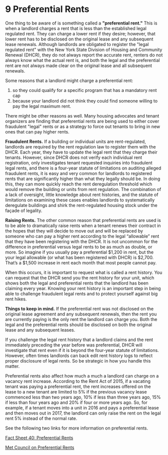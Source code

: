 # 9 Preferential Rents
One thing to be aware of is something called a **"preferential rent."** This is when a landlord charges a rent that is less than the established legal regulated rent. They can charge a lower rent if they desire; however, that lower rent has to be disclosed on the original lease and any subsequent lease renewals. Although landlords are obligated to register the "legal regulated rent" with the New York State Division of Housing and Community Renewal (DHCR), they do not always report the accurate rent, renters do not always know what the actual rent is, and both the legal and the preferential rent are not always made clear on the original lease and all subsequent renewals. 

Some reasons that a landlord might charge a preferential rent: 

1. so they could qualify for a specific program that has a mandatory rent cap
2. because your landlord did not think they could find someone willing to pay the legal maximum rent. 

There might be other reasons as well. Many housing advocates and tenant organizers are finding that preferential rents are being used to either cover fraudulent "legal" rents or as a strategy to force out tenants to bring in new ones that can pay higher rents. 

**Fraudulent Rents.** 
If a building or individual units are rent-regulated, landlords are required by the rent regulation law to register them with the DHCR. Each year, they have to update the legal rent that they charge their tenants. However, since DHCR does not verify each individual rent registration, only investigates tenant requested inquiries into fraudulent legal rents, and there is a four-year statute of limitations on auditing alleged fraudulent rents, it is easy and very common for landlords to registered rents that are significantly higher than what they legally should be. In doing this, they can more quickly reach the rent deregulation threshold which would remove the building or units from rent regulation. The combination of a lack of oversight, little knowledge about rent histories, and the statute of limitations on examining these cases enables landlords to systematically deregulate buildings and shirk the rent-regulated housing stock under the façade of legality. 

**Raising Rents.** 
The other common reason that preferential rents are used is to be able to dramatically raise rents when a tenant renews their contract in the hopes that they will decide to move out and will be replaced by someone who can pay a higher rent according to the legal “allowable” rent that they have been registering with the DHCR. It is not uncommon for the difference in preferential versus legal rents to be as much as double, or more. So imagine if you usually pay a preferential $1,200 in rent, but the your legal allowable (or what has been registered with DHCR) is $2,700. That’s a $1,500 increase in rent each month that most people cannot pay. 

When this occurs, it is important to request what is called a rent history. You can request that the DHCR send you the rent history for your unit, which shows both the legal and preferential rents that the landlord has been claiming every year. Knowing your rent history is an important step in being able to challenge fraudulent legal rents and to protect yourself against big rent hikes. 

**Things to keep in mind.** 
If the preferential rent was not disclosed on the original lease agreement and any subsequent renewals, then the rent you are currently paying is the only rent the landlord can charge you. Both the legal and the preferential rents should be disclosed on both the original lease and any subsequent leases. 

If you challenge the legal rent history that a landlord claims and the rent immediately preceding the year before was preferential, DHCR will investigate that rent even if it is beyond the four-year statute of limitations. However, often times landlords can back edit rent history logs to reflect proper disclosure of legal rents. So be strategic in how you handle this matter. 

Preferential rents also affect how much a much a landlord can charge on a vacancy rent increase. According to the Rent Act of 2015, if a vacating tenant was paying a preferential rent, the rent increases offered on the lease to a new tenant are limited to 5% if the previous vacancy lease commenced less than two years ago, 10% if less than three years ago, 15% if less than four years ago and 20% if four or more years ago. So, for example, if a tenant moves into a unit in 2016 and pays a preferential lease and then moves out in 2017, the landlord can only raise the rent on the legal rent 5% instead of the normal rate. 


See the following two links for more information on preferential rents.

[Fact Sheet 40: Preferential Rents](http://www.nyshcr.org/Rent/FactSheets/orafac40.pdf)

[Met Council on Preferential Rents](http://metcouncilonhousing.org/help_and_answers/preferential_rents)





